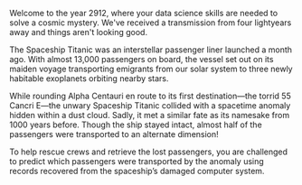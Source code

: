 Welcome to the year 2912, where your data science skills are needed to solve a cosmic mystery.
We've received a transmission from four lightyears away and things aren't looking good.

The Spaceship Titanic was an interstellar passenger liner launched a month ago. With almost 13,000 passengers on board, 
the vessel set out on its maiden voyage transporting emigrants from our solar system to three newly habitable exoplanets orbiting nearby stars.

While rounding Alpha Centauri en route to its first destination—the torrid 55 Cancri E—the unwary Spaceship Titanic collided with a spacetime anomaly hidden within a dust
cloud. Sadly, it met a similar fate as its namesake from 1000 years before. 
Though the ship stayed intact, almost half of the passengers were transported to an alternate dimension!

To help rescue crews and retrieve the lost passengers, 
you are challenged to predict which passengers were transported by the anomaly using records recovered from the spaceship’s damaged computer system.
